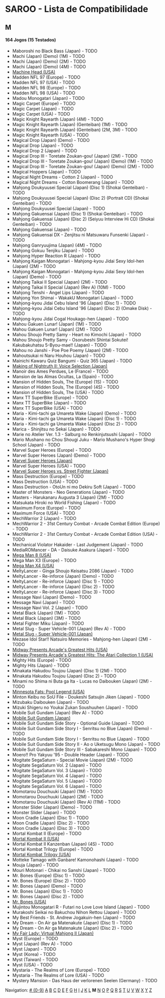 # SAROO - Lista de Compatibilidade

## M

#### 164 Jogos (15 Testados)

- Maboroshi no Black Bass (Japan) - TODO
- Machi (Japan) (Demo) (1M) - TODO
- Machi (Japan) (Demo) (2M) - TODO
- Machi (Japan) (Demo) (4M) - TODO
- [Machine Head (USA)](../../Regions/USA/T-7914H/01/README.md)
- Madden NFL 97 (Europe) - TODO
- Madden NFL 97 (USA) - TODO
- Madden NFL 98 (Europe) - TODO
- Madden NFL 98 (USA) - TODO
- Madou Monogatari (Japan) - TODO
- Magic Carpet (Europe) - TODO
- Magic Carpet (Japan) - TODO
- Magic Carpet (USA) - TODO
- Magic Knight Rayearth (Japan) (4M) - TODO
- Magic Knight Rayearth (Japan) (Genteiban) (1M) - TODO
- Magic Knight Rayearth (Japan) (Genteiban) (2M, 3M) - TODO
- Magic Knight Rayearth (USA) - TODO
- Magical Drop (Japan) (Demo) - TODO
- Magical Drop (Japan) - TODO
- Magical Drop 2 (Japan) - TODO
- Magical Drop III - Toretate Zoukan-gou! (Japan) (2M) - TODO
- Magical Drop III - Toretate Zoukan-gou! (Japan) (Demo) (1M) - TODO
- Magical Drop III - Toretate Zoukan-gou! (Japan) (Demo) (2M) - TODO
- Magical Hoppers (Japan) - TODO
- Magical Night Dreams - Cotton 2 (Japan) - TODO
- Magical Night Dreams - Cotton Boomerang (Japan) - TODO
- Mahjong Doukyuusei Special (Japan) (Disc 1) (Shokai Genteiban) - TODO
- Mahjong Doukyuusei Special (Japan) (Disc 2) (Portrait CD) (Shokai Genteiban) - TODO
- Mahjong Doukyuusei Special (Japan) - TODO
- Mahjong Gakuensai (Japan) (Disc 1) (Shokai Genteiban) - TODO
- Mahjong Gakuensai (Japan) (Disc 2) (Seiyuu Interview Hi CD) (Shokai Genteiban) - TODO
- Mahjong Gakuensai (Japan) - TODO
- Mahjong Gakuensai DX - Zenjitsu ni Matsuwaru Funsenki (Japan) - TODO
- Mahjong Ganryuujima (Japan) (4M) - TODO
- Mahjong Gokuu Tenjiku (Japan) - TODO
- Mahjong Hyper Reaction R (Japan) - TODO
- Mahjong Kaigan Monogatari - Mahjong-kyou Jidai Sexy Idol-hen (Japan) (2M) - TODO
- Mahjong Kaigan Monogatari - Mahjong-kyou Jidai Sexy Idol-hen (Japan) (Demo) - TODO
- Mahjong Taikai II Special (Japan) (2M) - TODO
- Mahjong Taikai II Special (Japan) (Rev A) (10M) - TODO
- Mahjong Tenshi - Angel Lips (Japan) - TODO
- Mahjong Yon Shimai - WakakU Monogatari (Japan) - TODO
- Mahjong-kyou Jidai Cebu Island '96 (Japan) (Disc 1) - TODO
- Mahjong-kyou Jidai Cebu Island '96 (Japan) (Disc 2) (Omake Disk) - TODO
- Mahjong-kyou Jidai Cogal Houkago-hen (Japan) - TODO
- Mahou Gakuen Lunar! (Japan) (1M) - TODO
- Mahou Gakuen Lunar! (Japan) (2M) - TODO
- Mahou Shoujo Pretty Samy - Heart no Kimochi (Japan) - TODO
- Mahou Shoujo Pretty Samy - Osorubeshi Shintai Sokutei! Kakubakuhatsu 5-Byou-mae!! (Japan) - TODO
- Mahou no Janshi - Poe Poe Poemy (Japan) (2M) - TODO
- Mahoutsukai ni Naru Houhou (Japan) - TODO
- Mainichi Kawaru Quiz Bangumi - Quiz 365 (Japan) - TODO
- [Making of Nightruth II: Voice Selection (Japan)](../../Regions/Japan/T-20205G/01/README.md)
- Manoir des Ames Perdues, Le (France) - TODO
- Mansion de las Almas Ocultas, La (Spain) - TODO
- Mansion of Hidden Souls, The (Europe) (1S) - TODO
- Mansion of Hidden Souls, The (Europe) (4S) - TODO
- Mansion of Hidden Souls, The (USA) - TODO
- Manx TT SuperBike (Europe) - TODO
- Manx TT SuperBike (Japan) - TODO
- Manx TT SuperBike (USA) - TODO
- Maria - Kimi-tachi ga Umareta Wake (Japan) (Demo) - TODO
- Maria - Kimi-tachi ga Umareta Wake (Japan) (Disc 1) - TODO
- Maria - Kimi-tachi ga Umareta Wake (Japan) (Disc 2) - TODO
- Marica - Shinjitsu no Sekai (Japan) - TODO
- Marie no Atelier Ver. 1.3 - Salburg no Renkinjutsushi (Japan) - TODO
- Mario Mushano no Chou Shougi Juku - Mario Mushano's Hyper Shogi School (Japan) - TODO
- Marvel Super Heroes (Europe) - TODO
- Marvel Super Heroes (Japan) (Demo) - TODO
- [Marvel Super Heroes (Japan)](../../Regions/Japan/T-1215G/01/README.md)
- Marvel Super Heroes (USA) - TODO
- [Marvel Super Heroes vs. Street Fighter (Japan)](../../Regions/Japan/T-1238G/01/README.md)
- Mass Destruction (Europe) - TODO
- Mass Destruction (USA) - TODO
- Mass Destruction - OtoUn ni mo Dekiru Soft (Japan) - TODO
- Master of Monsters - Neo Generations (Japan) - TODO
- Masters - Harukanaru Augusta 3 (Japan) (2M) - TODO
- Matsukata Hiroki no World Fishing (Japan) - TODO
- Maximum Force (Europe) - TODO
- Maximum Force (USA) - TODO
- MechWarrior 2 (Japan) - TODO
- MechWarrior 2 - 31st Century Combat - Arcade Combat Edition (Europe) - TODO
- MechWarrior 2 - 31st Century Combat - Arcade Combat Edition (USA) - TODO
- Mechanical Violator Hakaider - Last Judgement (Japan) - TODO
- MediaROMancer - DA - Daisuke Asakura (Japan) - TODO
- [Mega Man 8 (USA)](../../Regions/USA/T-1216H/01/README.md)
- Mega Man X3 (Europe) - TODO
- [Mega Man X4 (USA)](../../Regions/USA/T-1219H/01/README.md)
- MeltyLancer - Ginga Shoujo Keisatsu 2086 (Japan) - TODO
- MeltyLancer - Re-inforce (Japan) (Demo) - TODO
- MeltyLancer - Re-inforce (Japan) (Disc 1) - TODO
- MeltyLancer - Re-inforce (Japan) (Disc 2) - TODO
- MeltyLancer - Re-inforce (Japan) (Disc 3) - TODO
- Message Navi (Japan) (Demo) - TODO
- Message Navi (Japan) - TODO
- Message Navi Vol. 2 (Japan) - TODO
- Metal Black (Japan) (1M) - TODO
- Metal Black (Japan) (3M) - TODO
- Metal Fighter Miku (Japan) - TODO
- Metal Slug - Super Vehicle-001 (Japan) (Rev A) - TODO
- [Metal Slug - Super Vehicle-001 (Japan)](../../Regions/Japan/T-3111G/01/README.md)
- Mezase Idol Star!! Natsuiro Memories - Mahjong-hen (Japan) (2M) - TODO
- [Midway Presents Arcade's Greatest Hits (USA)](../../Regions/USA/T-9703H/01/README.md)
- [Midway Presents Arcade's Greatest Hits: The Atari Collection 1 (USA)](../../Regions/USA/T-9706H/01/README.md)
- Mighty Hits (Europe) - TODO
- Mighty Hits (Japan) - TODO
- Minakata Hakudou Toujou (Japan) (Disc 1) (2M) - TODO
- Minakata Hakudou Toujou (Japan) (Disc 2) - TODO
- Minami no Shima ni Buta ga Ita - Lucas no Daibouken (Japan) (2M) - TODO
- [Minnesota Fats: Pool Legend (USA)](../../Regions/USA/T-1302H/01/README.md)
- Minton Keibu no SoU File - Doukeshi Satsujin Jiken (Japan) - TODO
- Mizubaku Daibouken (Japan) - TODO
- Mizuki Shigeru no Youkai Zukan Soushuuhen (Japan) - TODO
- Mobile Suit Gundam (Japan) (Rev A) - TODO
- [Mobile Suit Gundam (Japan)](../../Regions/Japan/T-13303G/01/README.md)
- Mobile Suit Gundam Side Story - Optional Guide (Japan) - TODO
- Mobile Suit Gundam Side Story I - Senritsu no Blue (Japan) (Demo) - TODO
- Mobile Suit Gundam Side Story I - Senritsu no Blue (Japan) - TODO
- Mobile Suit Gundam Side Story II - Ao o Uketsugu Mono (Japan) - TODO
- Mobile Suit Gundam Side Story III - Sabakareshi Mono (Japan) - TODO
- Moero!! Pro Yakyuu '95 - Double Header (Japan) - TODO
- Mogitate SegaSaturn - Special Movie (Japan) (2M) - TODO
- Mogitate SegaSaturn Vol. 2 (Japan) - TODO
- Mogitate SegaSaturn Vol. 3 (Japan) - TODO
- Mogitate SegaSaturn Vol. 4 (Japan) - TODO
- Mogitate SegaSaturn Vol. 5 (Japan) - TODO
- Mogitate SegaSaturn Vol. 6 (Japan) - TODO
- Momotarou Douchuuki (Japan) (1M) - TODO
- Momotarou Douchuuki (Japan) (2M) - TODO
- Momotarou Douchuuki (Japan) (Rev A) (11M) - TODO
- Monster Slider (Japan) (Demo) - TODO
- Monster Slider (Japan) - TODO
- Moon Cradle (Japan) (Disc 1) - TODO
- Moon Cradle (Japan) (Disc 2) - TODO
- Moon Cradle (Japan) (Disc 3) - TODO
- Mortal Kombat II (Europe) - TODO
- [Mortal Kombat II (USA)](../../Regions/USA/T-8103H/01/README.md)
- Mortal Kombat II Kanzenban (Japan) (4S) - TODO
- Mortal Kombat Trilogy (Europe) - TODO
- [Mortal Kombat Trilogy (USA)](../../Regions/USA/T-9704H/01/README.md)
- Motteke Tamago with Ganbare! Kamonohashi (Japan) - TODO
- Mouja (Japan) - TODO
- Mouri Motonari - Chikai no Sanshi (Japan) - TODO
- Mr. Bones (Europe) (Disc 1) - TODO
- Mr. Bones (Europe) (Disc 2) - TODO
- Mr. Bones (Japan) (Demo) - TODO
- Mr. Bones (Japan) (Disc 1) - TODO
- Mr. Bones (Japan) (Disc 2) - TODO
- [Mr. Bones (USA)](../../Regions/USA/MK-81016/01/README.md)
- Mujintou Monogatari R - Futari no Love Love Island (Japan) - TODO
- Murakoshi Seikai no Bakuchou Nihon Rettou (Japan) - TODO
- My Best Friends - St. Andrew Jogakuin-hen (Japan) - TODO
- My Dream - On Air ga Matenakute (Japan) (Disc 1) - TODO
- My Dream - On Air ga Matenakute (Japan) (Disc 2) - TODO
- [My Fair Lady: Virtual Mahjong II (Japan)](../../Regions/Japan/T-2207G/01/README.md)
- Myst (Europe) - TODO
- Myst (Japan) (Rev A) - TODO
- Myst (Japan) - TODO
- Myst (Korea) - TODO
- Myst (Taiwan) - TODO
- Myst (USA) - TODO
- Mystaria - The Realms of Lore (Europe) - TODO
- Mystaria - The Realms of Lore (USA) - TODO
- Mystery Mansion - Das Haus der verlorenen Seelen (Germany) - TODO

Navigation:
[# (0-9)](./09.md) [A](./A.md) [B](./B.md) [C](./C.md) [D](./D.md) [E](./E.md) [F](./F.md) [G](./G.md) [H](./H.md) [I](./I.md) [J](./J.md) [K](./K.md) [L](./L.md) **M** [N](./N.md) [O](./O.md) [P](./P.md) [Q](./Q.md) [R](./R.md) [S](./S.md) [T](./T.md) [U](./U.md) [V](./V.md) [W](./W.md) [X](./X.md) [Y](./Y.md) [Z](./Z.md)
